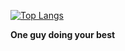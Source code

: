 [![Top Langs](https://github-readme-stats.vercel.app/api/top-langs/?username=Guiteixeiras&layout=compact&&theme=radical&)](https://github.com/anuraghazra/github-readme-stats)

<strong>One guy doing your best </strong>
